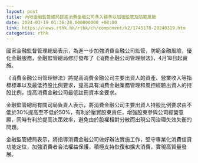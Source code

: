 ```yaml
---
layout: post
title: 內地金融監管總局提高消費金融公司準入標準以加強監管及防範風險
date: 2024-03-19 01:36:28.000000000 +08:00
link: https://news.rthk.hk/rthk/ch/component/k2/1745178-20240319.htm
categories: rthk
---
```


國家金融監督管理總局表示，為進一步加強消費金融公司監管，防範金融風險，優化金融服務，金融監管總局修訂發布了《消費金融公司管理辦法》，4月18日起實施。

《消費金融公司管理辦法》將提高消費金融公司主要出資人的資產、營業收入等指標標準以及最低持股比例要求，提高具有消費金融業務管理和風控經驗出資人的持股比例，提高消費金融公司最低註冊資本金要求。

金融監管總局有關司局負責人表示，將消費金融公司主要出資人持股比例要求由不低於30%提高至不低於50%，有利於壓實股東責任，增強股東參與公司經營意願，同時有利於提高決策效率，避免由於股權相對分散而出現公司治理失效失衡的問題。

金融監管總局表示，將指導消費金融公司做好辦法實施工作，堅守專業化消費信貸功能定位，加強消費者合法權益保護，積極支持恢復和擴大消費，實現高質量發展。
